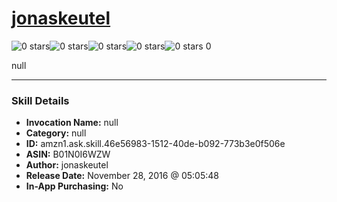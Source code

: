 # [jonaskeutel](http://alexa.amazon.com/#skills/amzn1.ask.skill.46e56983-1512-40de-b092-773b3e0f506e)
![0 stars](../../images/ic_star_border_black_18dp_1x.png)![0 stars](../../images/ic_star_border_black_18dp_1x.png)![0 stars](../../images/ic_star_border_black_18dp_1x.png)![0 stars](../../images/ic_star_border_black_18dp_1x.png)![0 stars](../../images/ic_star_border_black_18dp_1x.png) 0

null

***

### Skill Details

* **Invocation Name:** null
* **Category:** null
* **ID:** amzn1.ask.skill.46e56983-1512-40de-b092-773b3e0f506e
* **ASIN:** B01N0I6WZW
* **Author:** jonaskeutel
* **Release Date:** November 28, 2016 @ 05:05:48
* **In-App Purchasing:** No
